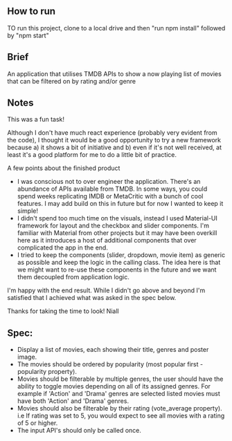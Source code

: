 ## How to run
TO run this project, clone to a local drive and then "run npm install" followed by "npm start"

## Brief
An application that utilises TMDB APIs to show a now playing list of movies that can be filtered on by rating and/or genre

## Notes
This was a fun task!

Although I don't have much react experience (probably very evident from the code), I thought it would be a good opportunity to try a new 
framework because a) it shows a bit of initiative and b) even if it's not well received, at least it's a good platform for me to do a little bit of practice.

A few points about the finished product
-   I was conscious not to over engineer the application. There's an abundance of APIs available from TMDB. In some ways, 
    you could spend weeks replicating IMDB or MetaCritic with a bunch of cool features. I may add build on this in future but for now I wanted to keep it simple!
-   I didn't spend too much time on the visuals, instead I used Material-UI framework for layout and the checkbox and slider components. 
    I'm familiar with Material from other projects but it may have been overkill here as it introduces a host of additional components that over complicated the app in the end.
-   I tried to keep the components (slider, dropdown, movie item) as generic as possible and keep the logic in the calling class. The idea here is that we might want to re-use 
    these components in the future and we want them decoupled from application logic.
    
I'm happy with the end result. While I didn't go above and beyond I'm satisfied that I achieved what was asked in the spec below. 

Thanks for taking the time to look!
Niall  
    
## Spec:
- Display a list of movies, each showing their title, genres and poster image.
- The movies should be ordered by popularity (most popular first - popularity property).
- Movies should be filterable by multiple genres, the user should have the ability to toggle movies depending on all of its assigned genres. For example if 'Action' and 'Drama' genres are selected listed movies must have both 'Action' and 'Drama' genres.
- Movies should also be filterable by their rating (vote_average property). i.e If rating was set to 5, you would expect to see all movies with a rating of 5 or higher.
- The input API's should only be called once.

